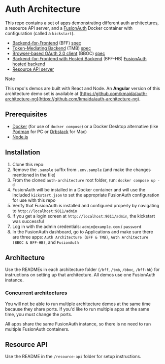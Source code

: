 # Auth Architecture

This repo contains a set of apps demonstrating different auth architectures, a resource API server, and a <a href="https://fusionauth.io">FusionAuth</a> Docker container with configuration (called a `kickstart`).

- [Backend-for-Frontend](https://github.com/kmaida/auth-architecture/tree/main/bff) (BFF) [spec](https://datatracker.ietf.org/doc/html/draft-ietf-oauth-browser-based-apps#name-backend-for-frontend-bff)
- [Token-Mediating Backend](https://github.com/kmaida/auth-architecture/tree/main/tmb) (TMB) [spec](https://datatracker.ietf.org/doc/html/draft-ietf-oauth-browser-based-apps#name-token-mediating-backend)
- [Browser-based OAuth 2.0 client](https://github.com/kmaida/auth-architecture/tree/main/bboc) (BBOC) [spec](https://datatracker.ietf.org/doc/html/draft-ietf-oauth-browser-based-apps#name-browser-based-oauth-20-clie)
- [Backend-for-Frontend with Hosted Backend](https://github.com/kmaida/auth-architecture/tree/main/bff-hb) (BFF-HB) [FusionAuth hosted backend](https://fusionauth.io/docs/apis/hosted-backend)
- [Resource API server](https://github.com/kmaida/auth-architecture/tree/main/resource-api)

> [!NOTE]
> This repo's demos are built with React and Node. An **Angular** version of this architecture demo set is available at [https://github.com/kmaida/auth-architecture-ng](https://github.com/kmaida/auth-architecture-ng).

## Prerequisites

- [Docker](https://docker.com) (for use of `docker compose`) or a Docker Desktop alternative (like [Podman](https://podman.io/) for PC or [Orbstack](https://orbstack.dev/) for Mac)
- [Node.js](https://nodejs.org)

## Installation

1. Clone this repo
2. Remove the `.sample` suffix from `.env.sample` (and make the changes mentioned in the file)
3. From the cloned `auth-architecture` root folder, run: `docker compose up -d`
4. FusionAuth will be installed in a Docker container and will use the included `kickstart.json` to set the appropriate FusionAuth configuration for use with this repo
5. Verify that FusionAuth is installed and configured properly by navigating to `http://localhost:9011/admin`
6. If you get a login screen at `http://localhost:9011/admin`, the kickstart was successful
7. Log in with the admin credentials: `admin@example.com` / `password`
8. In the FusionAuth dashboard, go to Applications and make sure there are three apps: `Auth Architecture (BFF & TMB)`, `Auth Architecture (BBOC & BFF-HB)`, and `FusionAuth`

## Architecture

Use the READMEs in each architecture folder (`/bff`, `/tmb`, `/bboc`, `/bff-hb`) for instructions on setting up that architecture. All demos use one FusionAuth instance.

### Concurrent architectures

You will not be able to run multiple architecture demos at the same time because they share ports. If you'd like to run multiple apps at the same time, you must change the ports.

All apps share the same FusionAuth instance, so there is no need to run multiple FusionAuth containers.

## Resource API

Use the README in the `/resource-api` folder for setup instructions.